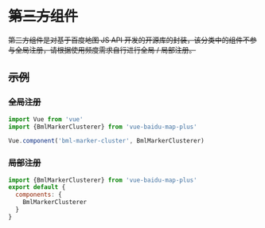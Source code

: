 # ~~第三方组件~~

~~第三方组件是对基于百度地图 JS API 开发的开源库的封装，该分类中的组件不参与全局注册，请根据使用频度需求自行进行全局 / 局部注册。~~

## ~~示例~~

### ~~全局注册~~

```javascript
import Vue from 'vue'
import {BmlMarkerClusterer} from 'vue-baidu-map-plus'

Vue.component('bml-marker-cluster', BmlMarkerClusterer)
```

### ~~局部注册~~

```javascript
import {BmlMarkerClusterer} from 'vue-baidu-map-plus'
export default {
  components: {
    BmlMarkerClusterer
  }
}
```
